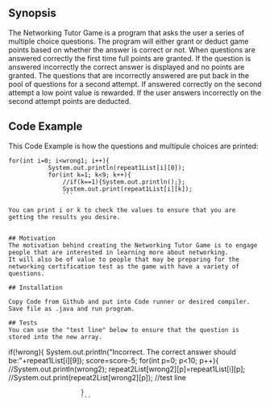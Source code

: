 ## Synopsis
The Networking Tutor Game is a program that asks the user a series of multiple choice questions. 
The program will either grant or deduct game points based on whether the answer is correct or not. 
When questions are answered correctly the first time full points are granted. 
If the question is answered incorrectly the correct answer is displayed and no points are granted. 
The questions that are incorrectly answered are put back in the pool of questions for a second attempt. 
If answered correctly on the second attempt a low point value is rewarded. 
If the user answers incorrectly on the second attempt points are deducted.

## Code Example
This Code Example is how the questions and multipule choices are printed:
 ```
 for(int i=0; i<wrong1; i++){
            System.out.println(repeat1List[i][0]);
            for(int k=1; k<9; k++){
                //if(k==1){System.out.println();};
                System.out.print(repeat1List[i][k]);
                ```
                
You can print i or k to check the values to ensure that you are getting the results you desire.


## Motivation
The motivation behind creating the Networking Tutor Game is to engage people that are interested in learning more about networking. 
It will also be of value to people that may be preparing for the networking certification test as the game with have a variety of questions. 

## Installation

Copy Code from Github and put into Code runner or desired compiler. Save file as .java and run program.

## Tests
You can use the "test line" below to ensure that the question is stored into the new array.
```
if(!wrong){
                        System.out.println("Incorrect. The correct answer should be:"+repeat1List[i][9]);
                        score=score-5;
                        for(int p=0; p<10; p++){
                            //System.out.println(wrong2);
                        repeat2List[wrong2][p]=repeat1List[i][p];
                             //System.out.print(repeat2List[wrong2][p]); //test line
                        
                        }
                        ```


